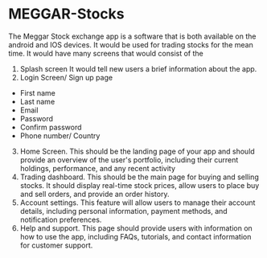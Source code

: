 # MEGGAR-Stocks

The Meggar Stock exchange app is a software that is both available on the android and IOS 
devices. It would be used for trading stocks for the mean time. It would have many screens that 
would consist of the 
1. Splash screen
 It would tell new users a brief information about the app.
2. Login Screen/ Sign up page
- First name
- Last name
- Email
- Password
- Confirm password
- Phone number/ Country
3. Home Screen.
 This should be the landing page of your app and should provide an overview of the 
user's portfolio, including their current holdings, performance, and any recent activity
4. Trading dashboard.
 This should be the main page for buying and selling stocks. It should display real-time stock prices, allow users to place buy and sell orders, and provide an order history.
5. Account settings.
 This feature will allow users to manage their account details, including personal 
information, payment methods, and notification preferences.
6. Help and support.
 This page should provide users with information on how to use the app, including 
FAQs, tutorials, and contact information for customer support.